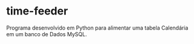 # time-feeder
Programa desenvolvido em Python para alimentar uma tabela Calendária em um banco de Dados MySQL.
